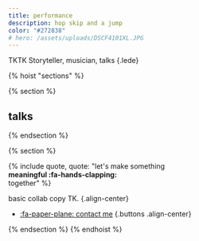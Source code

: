 ```yaml
---
title: performance
description: hop skip and a jump
color: "#272838"
# hero: /assets/uploads/DSCF4101XL.JPG
---
```


TKTK Storyteller, musician, talks
{.lede} 

{% hoist "sections" %}

{% section %}
## talks

{% endsection %}

{% section %}

{% include quote, quote: "let's make something<br>**meaningful :fa-hands-clapping:**<br>together" %}

basic collab copy TK.
{.align-center}

* [:fa-paper-plane: contact me](/collab)
{.buttons .align-center}


{% endsection %}
{% endhoist %}
